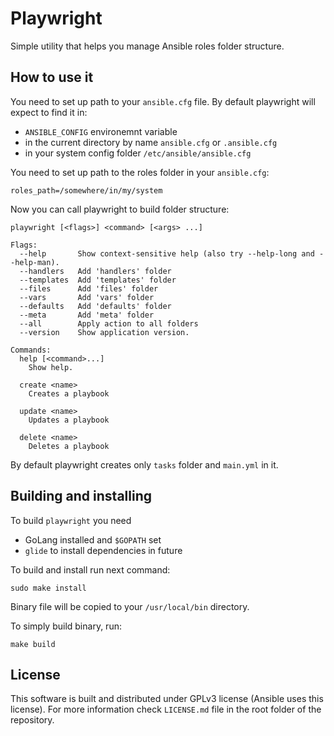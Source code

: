 # Playwright

Simple utility that helps you manage Ansible roles folder structure.

## How to use it

You need to set up path to your `ansible.cfg` file.
By default playwright will expect to find it in:
- `ANSIBLE_CONFIG` environemnt variable
- in the current directory by name `ansible.cfg` or `.ansible.cfg`
- in your system config folder `/etc/ansible/ansible.cfg`

You need to set up path to the roles folder in your `ansible.cfg`:

```
roles_path=/somewhere/in/my/system
```

Now you can call playwright to build folder structure:

```
playwright [<flags>] <command> [<args> ...]

Flags:
  --help       Show context-sensitive help (also try --help-long and --help-man).
  --handlers   Add 'handlers' folder
  --templates  Add 'templates' folder
  --files      Add 'files' folder
  --vars       Add 'vars' folder
  --defaults   Add 'defaults' folder
  --meta       Add 'meta' folder
  --all        Apply action to all folders
  --version    Show application version.

Commands:
  help [<command>...]
	Show help.

  create <name>
	Creates a playbook

  update <name>
	Updates a playbook

  delete <name>
	Deletes a playbook
```

By default playwright creates only `tasks` folder and `main.yml` in it.

## Building and installing

To build `playwright` you need

- GoLang installed and `$GOPATH` set
- `glide` to install dependencies in future

To build and install run next command:

```
sudo make install
```

Binary file will be copied to your `/usr/local/bin` directory.

To simply build binary, run:

```
make build
```

## License

This software is built and distributed under GPLv3 license (Ansible uses this license).
For more information check `LICENSE.md` file in the root folder of the repository.
